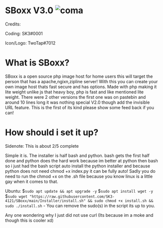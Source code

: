 # SBoxx V3.0 ![coma](https://user-images.githubusercontent.com/66770178/130568540-89a03d3f-6ccb-4ceb-9ba9-c898bca69d02.png)
Credits:

Coding: SK3#0001

Icon/Logo: TwoTap#7012

# What is SBoxx?
SBoxx is a open source php image host for home users this will target the person that has a apache,ngixn,zipline server! With this you can create your own image host thats fast secure and has options. Made with php making it lite weight unlike js that heavy boy, php is fast and like mentioned lite weight. There were 2 other versions the first one was on pastebin and around 10 lines long it was nothing special V2.0 though add the invisible URL feature. This is the first of its kind please show some feed back if you can!

# How should i set it up?
Sidenote: This is about 2/5 complete

Simple it is. The installer is half bash and python. bash gets the first half done and python does the hard work because im better at python then bash so i just had the bash script auto install the python installer and because python does not need chmod +x index.py it can be fully auto! Sadly you do need to run the chmod +x on the .sh file because you know linux is a little gay when it comes to that.

Ubuntu: 
$`sudo apt update && apt upgrade -y`
$`sudo apt install wget -y`
$`sudo wget "https://raw.githubusercontent.com/SK3-4121/SBoxx/main/Installer/install.sh" && sudo chmod +x install.sh && sudo ./install.sh` - You can remove the sudo(s) in the script its up to you.

Any one wondering why I just did not use curl (Its because im a moke and though this is cooler xd)
